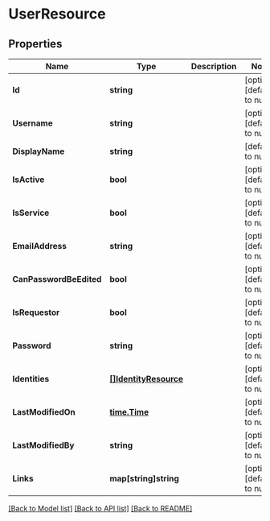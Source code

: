 # UserResource

## Properties
Name | Type | Description | Notes
------------ | ------------- | ------------- | -------------
**Id** | **string** |  | [optional] [default to null]
**Username** | **string** |  | [optional] [default to null]
**DisplayName** | **string** |  | [default to null]
**IsActive** | **bool** |  | [optional] [default to null]
**IsService** | **bool** |  | [optional] [default to null]
**EmailAddress** | **string** |  | [optional] [default to null]
**CanPasswordBeEdited** | **bool** |  | [optional] [default to null]
**IsRequestor** | **bool** |  | [optional] [default to null]
**Password** | **string** |  | [optional] [default to null]
**Identities** | [**[]IdentityResource**](IdentityResource.md) |  | [optional] [default to null]
**LastModifiedOn** | [**time.Time**](time.Time.md) |  | [optional] [default to null]
**LastModifiedBy** | **string** |  | [optional] [default to null]
**Links** | **map[string]string** |  | [optional] [default to null]

[[Back to Model list]](../README.md#documentation-for-models) [[Back to API list]](../README.md#documentation-for-api-endpoints) [[Back to README]](../README.md)



